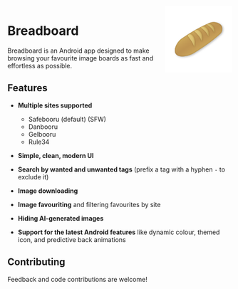 <img src=".github/assets/breadboard.png" align="right" height="150" width="150">

# Breadboard

Breadboard is an Android app designed to make browsing your favourite image boards as fast and effortless as possible.

## Features

- **Multiple sites supported**
  - Safebooru (default) (SFW)
  - Danbooru
  - Gelbooru
  - Rule34

- **Simple, clean, modern UI**
- **Search by wanted and unwanted tags** (prefix a tag with a hyphen `-` to exclude it)
- **Image downloading**
- **Image favouriting** and filtering favourites by site
- **Hiding AI-generated images**
- **Support for the latest Android features** like dynamic colour, themed icon, and predictive back animations


## Contributing

Feedback and code contributions are welcome!

